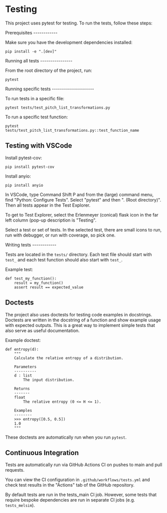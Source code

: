 # Testing

This project uses pytest for testing. To run the tests, follow these
steps:

Prerequisites \-\-\-\-\-\-\-\-\-\-\--

Make sure you have the development dependencies installed:

    pip install -e ".[dev]"

Running all tests \-\-\-\-\-\-\-\-\-\-\-\-\-\-\--

From the root directory of the project, run:

    pytest

Running specific tests \-\-\-\-\-\-\-\-\-\-\-\-\-\-\-\-\-\-\-\--

To run tests in a specific file:

    pytest tests/test_pitch_list_transformations.py

To run a specific test function:

    pytest
    tests/test_pitch_list_transformations.py::test_function_name

## Testing with VSCode

Install pytest-cov:

    pip install pytest-cov

Install anyio:

    pip install anyio

In VSCode, type Command Shift P and from the (large) command menu, find
\"Python: Configure Tests\". Select \"pytest\" and then \". (Root
directory)\". Then all tests appear in the Test Explorer.

To get to Test Explorer, select the Erlenmeyer (conical) flask icon in
the far left column (pop-up description is \"Testing\".

Select a test or set of tests. In the selected test, there are small
icons to run, run with debugger, or run with coverage, so pick one.

Writing tests \-\-\-\-\-\-\-\-\-\-\--

Tests are located in the `tests/` directory. Each test file should start
with `test_` and each test function should also start with `test_`.

Example test:

    def test_my_function():
        result = my_function()
        assert result == expected_value

## Doctests

The project also uses doctests for testing code examples in docstrings.
Doctests are written in the docstring of a function and show example
usage with expected outputs. This is a great way to implement simple
tests that also serve as useful documentation.

Example doctest:

    def entropy(d):
        """
        Calculate the relative entropy of a distribution.

        Parameters
        ----------
        d : list
            The input distribution.

        Returns
        -------
        float
            The relative entropy (0 <= H <= 1).

        Examples
        --------
        >>> entropy([0.5, 0.5])
        1.0
        """

These doctests are automatically run when you run `pytest`.

## Continuous Integration

Tests are automatically run via GitHub Actions CI on pushes to main and
pull requests.

You can view the CI configuration in `.github/workflows/tests.yml` and
check test results in the \"Actions\" tab of the GitHub repository.

By default tests are run in the tests_main CI job. However, some tests
that require bespoke dependencies are run in separate CI jobs (e.g.
`tests_melsim`).
